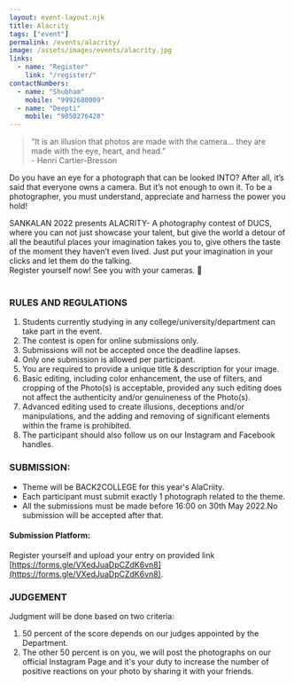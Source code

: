 ```yaml
---
layout: event-layout.njk
title: Alacrity
tags: ["event"]
permalink: /events/alacrity/
image: /assets/images/events/alacrity.jpg
links:
  - name: "Register"
    link: "/register/"
contactNumbers:
  - name: "Shubham"
    mobile: "9992680009"
  - name: "Deepti"
    mobile: "9050276428"
---
```


> “It is an illusion that photos are made with the camera… they are made with the eye, heart, and head.”
<br /> - Henri Cartier-Bresson

Do you have an eye for a photograph that can be looked INTO? After all, it’s said that everyone owns a camera. But it’s not enough to own it. To be a photographer, you must understand, appreciate and harness the power you hold!

SANKALAN 2022 presents ALACRITY- A photography contest of DUCS, where you can not just showcase your talent, but give the world a detour of all the beautiful places your imagination takes you to, give others the taste of the moment they haven’t even lived. 
Just put your imagination in your clicks and let them do the talking.
</br>
Register yourself now! See you with your cameras. 📸
</br>
</br>

### RULES AND REGULATIONS

1. Students currently studying in any college/university/department can take part in the event.
2. The contest is open for online submissions only.
3. Submissions will not be accepted once the deadline lapses.
4. Only one submission is allowed per participant.
5. You are required to provide a unique title & description for your image.
6. Basic editing, including color enhancement, the use of filters, and cropping of the Photo(s) is acceptable, provided any such editing does not affect the authenticity and/or genuineness of the Photo(s).
7. Advanced editing used to create illusions, deceptions and/or manipulations, and the adding and removing of significant elements within the frame is prohibited.
8. The participant should also follow us on our Instagram and Facebook handles.


### SUBMISSION:

- Theme will be BACK2COLLEGE for this year's AlaCriity.
- Each participant must submit exactly 1 photograph related to the theme.
- All the submissions must be made before 16:00 on 30th May 2022.No submission will be accepted after that.

#### Submission Platform:

Register yourself and upload your entry on provided link [https://forms.gle/VXedJuaDpCZdK6vn8](https://forms.gle/VXedJuaDpCZdK6vn8).

### JUDGEMENT

Judgment will be done based on two criteria:

1. 50 percent of the score depends on our judges appointed by the Department.
2. The other 50 percent is on you, we will post the photographs on our official Instagram Page and it's your duty to increase the number of positive reactions on your photo by sharing it with your friends.